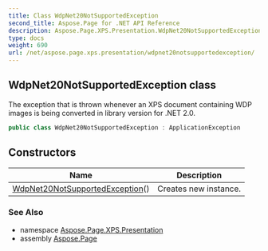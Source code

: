 ```yaml
---
title: Class WdpNet20NotSupportedException
second_title: Aspose.Page for .NET API Reference
description: Aspose.Page.XPS.Presentation.WdpNet20NotSupportedException class. The exception that is thrown whenever an XPS document containing WDP images is being converted in library version for .NET 2.0
type: docs
weight: 690
url: /net/aspose.page.xps.presentation/wdpnet20notsupportedexception/
---
```

## WdpNet20NotSupportedException class

The exception that is thrown whenever an XPS document containing WDP images is being converted in library version for .NET 2.0.

```csharp
public class WdpNet20NotSupportedException : ApplicationException
```

## Constructors

| Name | Description |
| --- | --- |
| [WdpNet20NotSupportedException](wdpnet20notsupportedexception/)() | Creates new instance. |

### See Also

* namespace [Aspose.Page.XPS.Presentation](../../aspose.page.xps.presentation/)
* assembly [Aspose.Page](../../)


